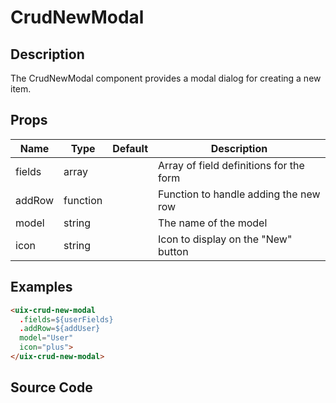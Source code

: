 # CrudNewModal

## Description
The CrudNewModal component provides a modal dialog for creating a new item.

## Props 
| Name      | Type       | Default | Description                                      |
|-----------|------------|---------|--------------------------------------------------|
| fields    | array      |         | Array of field definitions for the form          |
| addRow    | function   |         | Function to handle adding the new row            |
| model     | string     |         | The name of the model                            |
| icon      | string     |         | Icon to display on the "New" button              |

## Examples
```html
<uix-crud-new-modal
  .fields=${userFields}
  .addRow=${addUser}
  model="User"
  icon="plus">
</uix-crud-new-modal>
```

## Source Code
